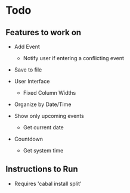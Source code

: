 # Todo
## Features to work on
* Add Event
  - Notify user if entering a conflicting event
* Save to file

* User Interface
  - Fixed Column Widths

* Organize by Date/Time

* Show only upcoming events
  - Get current date

* Countdown
  * Get system time

## Instructions to Run
* Requires 'cabal install split'

